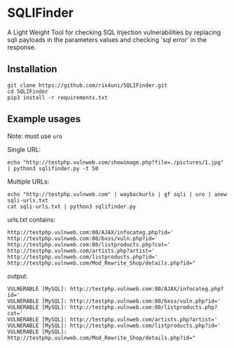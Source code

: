 # SQLIFinder

A Light Weight Tool for checking SQL Injection vulnerabilities by replacing sqli payloads in the parameters values and checking 'sql error' in the response.

## Installation
```
git clone https://github.com/rix4uni/SQLIFinder.git
cd SQLIFinder
pip3 install -r requirements.txt
```

## Example usages

Note: must use `uro`

Single URL:
```
echo "http://testphp.vulnweb.com/showimage.php?file=./pictures/1.jpg" | python3 sqlifinder.py -t 50
```

Multiple URLs:
```
echo "http://testphp.vulnweb.com" | waybackurls | gf sqli | uro | anew sqli-urls.txt
cat sqli-urls.txt | python3 sqlifinder.py
```

urls.txt contains:
```
http://testphp.vulnweb.com:80/AJAX/infocateg.php?id='
http://testphp.vulnweb.com:80/bxss/vuln.php?id='
http://testphp.vulnweb.com:80/listproducts.php?cat='
http://testphp.vulnweb.com/artists.php?artist='
http://testphp.vulnweb.com/listproducts.php?id='
http://testphp.vulnweb.com/Mod_Rewrite_Shop/details.php?id="
```

output:
```
VULNERABLE [MySQL]: http://testphp.vulnweb.com:80/AJAX/infocateg.php?id='
VULNERABLE [MySQL]: http://testphp.vulnweb.com:80/bxss/vuln.php?id='
VULNERABLE [MySQL]: http://testphp.vulnweb.com:80/listproducts.php?cat='
VULNERABLE [MySQL]: http://testphp.vulnweb.com/artists.php?artist='
VULNERABLE [MySQL]: http://testphp.vulnweb.com/listproducts.php?id='
VULNERABLE [MySQL]: http://testphp.vulnweb.com/Mod_Rewrite_Shop/details.php?id="
```

